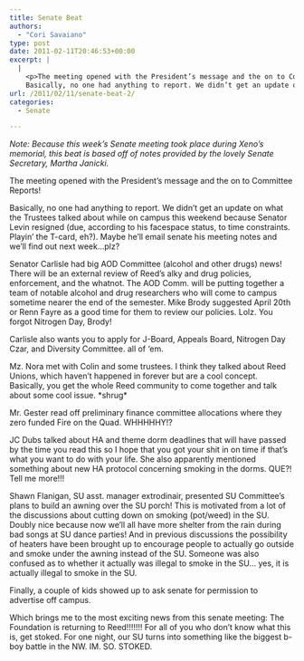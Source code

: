 ```yaml
---
title: Senate Beat
authors: 
  - "Cori Savaiano"
type: post
date: 2011-02-11T20:46:53+00:00
excerpt: |
  |
    <p>The meeting opened with the President’s message and the on to Committee Reports!<br />
    Basically, no one had anything to report. We didn’t get an update on what the Trustees talked about while on campus</p>
url: /2011/02/11/senate-beat-2/
categories:
  - Senate

---
```

_Note: Because this week’s Senate meeting took place during Xeno’s memorial, this beat is based off of notes provided by the lovely Senate Secretary, Martha Janicki._ 

The meeting opened with the President’s message and the on to Committee Reports!
  
Basically, no one had anything to report. We didn’t get an update on what the Trustees talked about while on campus this weekend because Senator Levin resigned (due, according to his facespace status, to time constraints. Playin’ the T-card, eh?). Maybe he’ll email senate his meeting notes and we’ll find out next week&#8230;plz?

Senator Carlisle had big AOD Committee (alcohol and other drugs) news! There will be an external review of Reed’s alky and drug policies, enforcement, and the whatnot. The AOD Comm. will be putting together a team of notable alcohol and drug researchers who will come to campus sometime nearer the end of the semester. Mike Brody suggested April 20th or Renn Fayre as a good time for them to review our policies. Lolz. You forgot Nitrogen Day, Brody!

Carlisle also wants you to apply for J-Board, Appeals Board, Nitrogen Day Czar, and Diversity Committee. all of ‘em.

Mz. Nora met with Colin and some trustees. I think they talked about Reed Unions, which haven’t happened in forever but are a cool concept. Basically, you get the whole Reed community to come together and talk about some cool issue. \*shrug\*

Mr. Gester read off preliminary finance committee allocations where they zero funded Fire on the Quad. WHHHHHY!?

JC Dubs talked about HA and theme dorm deadlines that will have passed by the time you read this so I hope that you got your shit in on time if that’s what you want to do with your life. She also apparently mentioned something about new HA protocol concerning smoking in the dorms. QUE?! Tell me more!!!

Shawn Flanigan, SU asst. manager extrodinair, presented SU Committee’s plans to build an awning over the SU porch! This is motivated from a lot of the discussions about cutting down on smoking (pot/weed) in the SU. Doubly nice because now we’ll all have more shelter from the rain during bad songs at SU dance parties! And in previous discussions the possibility of heaters have been brought up to encourage people to actually go outside and smoke under the awning instead of the SU. Someone was also confused as to whether it actually was illegal to smoke in the SU&#8230; yes, it is actually illegal to smoke in the SU.

Finally, a couple of kids showed up to ask senate for permission to advertise off campus.
  
Which brings me to the most exciting news from this senate meeting: The Foundation is returning to Reed!!!!!!! For all of you who don’t know what this is, get stoked. For one night, our SU turns into something like the biggest b-boy battle in the NW. IM. SO. STOKED.